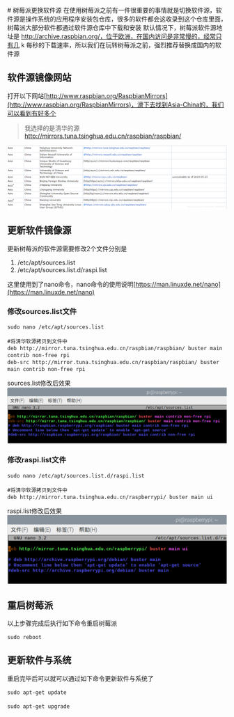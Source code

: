 ﻿﻿# 树莓派更换软件源
在使用树莓派之前有一件很重要的事情就是切换软件源，软件源是操作系统的应用程序安装包仓库，很多的软件都会这收录到这个仓库里面，树莓派大部分软件都通过软件源仓库中下载和安装
默认情况下，树莓派软件源地址是 http://archive.raspbian.org/，位于欧洲，在国内访问是非常慢的，经常只有几 k 每秒的下载速率，所以我们在玩转树莓派之前，强烈推荐替换成国内的软件源

## 软件源镜像网站
打开以下网站[http://www.raspbian.org/RaspbianMirrors](http://www.raspbian.org/RaspbianMirrors)，滑下去找到Asia-China的，我们可以看到有好多个
>我选择的是清华的源 http://mirrors.tuna.tsinghua.edu.cn/raspbian/raspbian/

![在这里插入图片描述](./images/20210211202901726.png)


## 更新软件镜像源
更新树莓派的软件源需要修改2个文件分别是
1. /etc/apt/sources.list
2. /etc/apt/sources.list.d/raspi.list

这里使用到了nano命令，nano命令的使用说明[https://man.linuxde.net/nano](https://man.linuxde.net/nano)

### 修改sources.list文件
~~~shell
sudo nano /etc/apt/sources.list

#将清华软源拷贝到文件中
deb http://mirror.tuna.tsinghua.edu.cn/raspbian/raspbian/ buster main contrib non-free rpi
deb-src http://mirror.tuna.tsinghua.edu.cn/raspbian/raspbian/ buster main contrib non-free rpi
~~~
sources.list修改后效果
![在这里插入图片描述](./images/20210211203529424.png)

### 修改raspi.list文件
~~~shell
sudo nano /etc/apt/sources.list.d/raspi.list

#将清华软源拷贝到文件中
deb http://mirror.tuna.tsinghua.edu.cn/raspberrypi/ buster main ui
~~~

raspi.list修改后效果
![在这里插入图片描述](./images/20210211203937258.png)

## 重启树莓派
以上步骤完成后执行如下命令重启树莓派
~~~shell
sudo reboot
~~~
## 更新软件与系统
重启完毕后可以就可以通过如下命令更新软件与系统了
~~~shell
sudo apt-get update

sudo apt-get upgrade
~~~
